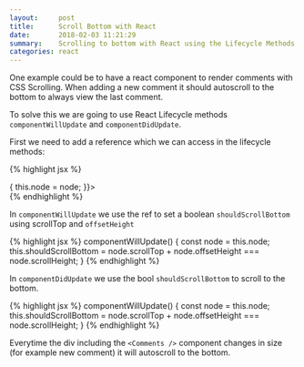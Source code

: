 ```yaml
---
layout:     post
title:      Scroll Bottom with React
date:       2018-02-03 11:21:29
summary:    Scrolling to bottom with React using the Lifecycle Methods and Dom Reference
categories: react
---
```


One example could be to have a react component to render comments with CSS Scrolling. When adding a new comment it should autoscroll to the bottom to always view the last comment.

To solve this we are going to use React Lifecycle methods `componentWillUpdate` and `componentDidUpdate`.

First we need to add a reference which we can access in the lifecycle methods:

{% highlight jsx %}
<div ref={(node) => { this.node = node; }}>
    <Comments />
</div>
{% endhighlight %}

In `componentWillUpdate` we use the ref to set a boolean `shouldScrollBottom` using scrollTop and `offsetHeight`

{% highlight jsx %}
componentWillUpdate() {
    const node = this.node;
    this.shouldScrollBottom = node.scrollTop +
        node.offsetHeight === node.scrollHeight;
}
{% endhighlight %}

In `componentDidUpdate` we use the bool `shouldScrollBottom` to scroll to the bottom.

{% highlight jsx %}
componentWillUpdate() {
    const node = this.node;
    this.shouldScrollBottom = node.scrollTop
        + node.offsetHeight === node.scrollHeight;
}
{% endhighlight %}

Everytime the div including the `<Comments />` component changes in size (for example new comment) it will autoscroll to the bottom.
